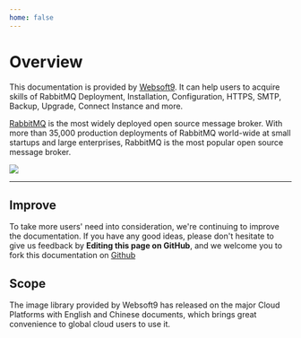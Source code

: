 ```yaml
---
home: false
---
```


# Overview

This documentation is provided by [Websoft9](https://www.websoft9.com/). It can help users to acquire skills of RabbitMQ Deployment, Installation, Configuration, HTTPS, SMTP, Backup, Upgrade, Connect Instance and more.

[RabbitMQ](https://rabbitmq-server.apache.org/) is the most widely deployed open source message broker. With more than 35,000 production deployments of RabbitMQ world-wide at small startups and large enterprises, RabbitMQ is the most popular open source message broker.

![](https://libs.websoft9.com/Websoft9/DocsPicture/zh/rabbitmq/rabbitmq-gui-websoft9.png)

---

## Improve

To take more users' need into consideration, we're continuing to improve the documentation. If you have any good ideas, please don't hesitate to give us feedback by **Editing this page on GitHub**, and we welcome you to fork this documentation on [Github](https://github.com/Websoft9/ansible-rabbitmq)

## Scope

The image library provided by Websoft9 has released on the major Cloud Platforms with English and Chinese documents, which brings great convenience to global cloud users to use it.

